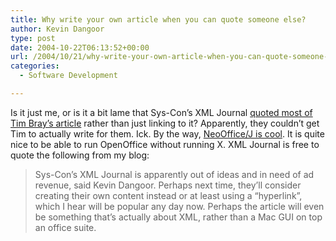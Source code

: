 ```yaml
---
title: Why write your own article when you can quote someone else?
author: Kevin Dangoor
type: post
date: 2004-10-22T06:13:52+00:00
url: /2004/10/21/why-write-your-own-article-when-you-can-quote-someone-else/
categories:
  - Software Development

---
```

Is it just me, or is it a bit lame that Sys-Con&#8217;s XML Journal [quoted most of Tim Bray&#8217;s article][1] rather than just linking to it? Apparently, they couldn&#8217;t get Tim to actually write for them. Ick. By the way, [NeoOffice/J is cool][2]. It is quite nice to be able to run OpenOffice without running X. XML Journal is free to quote the following from my blog:

> Sys-Con&#8217;s XML Journal is apparently out of ideas and in need of ad revenue, said Kevin Dangoor. Perhaps next time, they&#8217;ll consider creating their own content instead or at least using a &#8220;hyperlink&#8221;, which I hear will be popular any day now. Perhaps the article will even be something that&#8217;s actually about XML, rather than a Mac GUI on top an office suite.

 [1]: http://www.sys-con.com/story/?storyid=46779&DE=1
 [2]: http://www.tbray.org/ongoing/When/200x/2004/10/17/NeoOfficePatch3